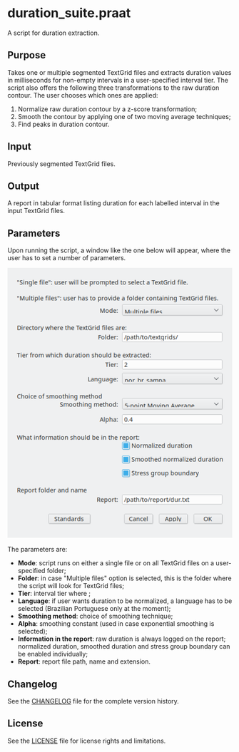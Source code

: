 # duration_suite.praat

A script for duration extraction.

## Purpose

Takes one or multiple segmented TextGrid files and extracts duration values in milliseconds for non-empty intervals in a user-specified interval tier. The script also offers the following three transformations to the raw duration contour. The user chooses which ones are applied:

1. Normalize raw duration contour by a z-score transformation;
2. Smooth the contour by applying one of two moving average techniques;
3. Find peaks in duration contour.

## Input
Previously segmented TextGrid files.
 
## Output
A report in tabular format listing duration for each labelled interval in the input TextGrid files.

## Parameters

Upon running the script, a window like the one below will appear, where the user has to set a number of parameters.

![Script GUI](figs/script_gui.png)

The parameters are:

- **Mode**: script runs on either a single file or on all TextGrid files on a user-specified folder;
- **Folder**: in case "Multiple files" option is selected, this is the folder where the script will look for TextGrid files;
- **Tier**: interval tier where ;
- **Language**: if user wants duration to be normalized, a language has to be selected (Brazilian Portuguese only at the moment);
- **Smoothing method**: choice of smoothing technique;
- **Alpha**: smoothing constant (used in case exponential smoothing is selected);
- **Information in the report**: raw duration is always logged on the report; normalized duration, smoothed duration and stress group boundary can be enabled individually;
- **Report**: report file path, name and extension. 

## Changelog

See the [CHANGELOG](CHANGELOG.md) file for the complete version history.

## License

See the [LICENSE](LICENSE.md) file for license rights and limitations.

<!--
## Comments
Script file and user files don't need to be in the same file directory.

## How to cite

Click on the DOI badge above to see instructions on how to cite the script.

## Reference
-->

